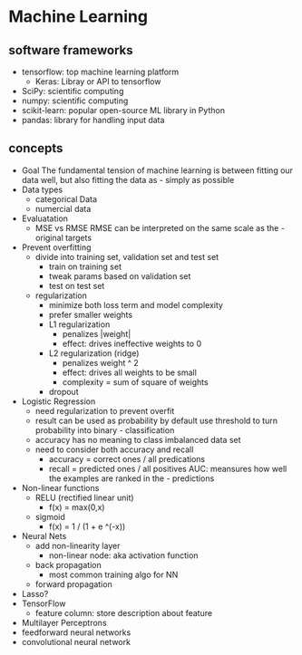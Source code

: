 # Machine Learning

## software frameworks
- tensorflow: top machine learning platform
  - Keras: Libray or API to tensorflow
- SciPy: scientific computing
- numpy: scientific computing
- scikit-learn:  popular open-source ML library in Python
- pandas: library for handling input data

## concepts
- Goal
  The fundamental tension of machine learning is between fitting our data well, but also fitting the data as - simply as possible
- Data types
  - categorical Data
  - numercial data
- Evaluatation
   - MSE vs RMSE
    RMSE can be interpreted on the same scale as the - original targets
- Prevent overfitting
  - divide into training set, validation set and test set
    - train on training set
    - tweak params based on validation set
    - test on test set
  - regularization
    - minimize both loss term and model complexity
    - prefer smaller weights
    - L1 regularization
      - penalizes |weight|
      - effect: drives ineffective weights to 0
    - L2 regularization (ridge)
      - penalizes weight ^ 2
      - effect: drives all weights to be small
      - complexity = sum of square of weights
    - dropout
- Logistic Regression
  - need regularization to prevent overfit
  - result can be used as probability by default
  use threshold to turn probability into binary - classification
  - accuracy has no meaning to class imbalanced data set
  - need to consider both accuracy and recall
    - accuracy = correct ones / all predications
    - recall = predicted ones / all positives
  AUC: meansures how well the examples are ranked in the - predictions
- Non-linear functions
  - RELU (rectified linear unit)
    - f(x) = max(0,x)
  - sigmoid
    - f(x) = 1 / (1 + e ^(-x))
- Neural Nets
  - add non-linearity layer
    - non-linear node: aka activation function
  - back propagation
    - most common training algo for NN
  - forward propagation
- Lasso?
- TensorFlow
  - feature column: store description about feature
- Multilayer Perceptrons
- feedforward neural networks
- convolutional neural network
